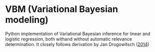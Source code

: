 # VBM (Variational Bayesian modeling)

Python implementation of Variational Bayesian inference for linear and logistic regression, both withand without automatic relevance determination. It closely follows derivation by Jan Drugowitsch ([2014](https://arxiv.org/pdf/1310.5438.pdf))

